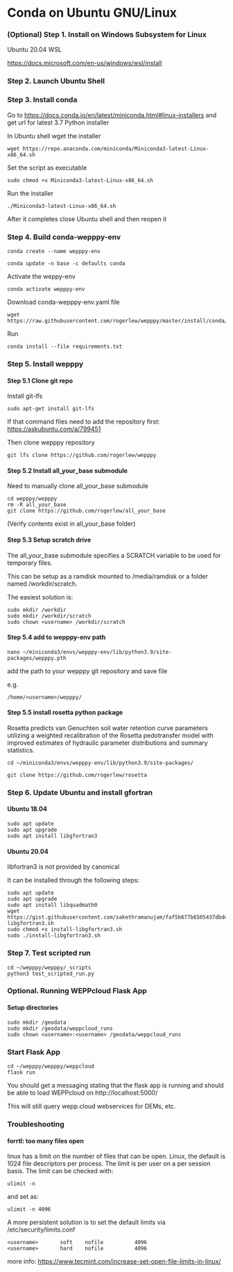 # Conda on Ubuntu GNU/Linux

### (Optional) Step 1. Install on Windows Subsystem for Linux

Ubuntu 20.04 WSL

https://docs.microsoft.com/en-us/windows/wsl/install


### Step 2. Launch Ubuntu Shell 


### Step 3. Install conda

Go to https://docs.conda.io/en/latest/miniconda.html#linux-installers and get url for latest 3.7 Python installer

In Ubuntu shell wget the installer

```
wget https://repo.anaconda.com/miniconda/Miniconda3-latest-Linux-x86_64.sh
```

Set the script as executable

```
sudo chmod +x Miniconda3-latest-Linux-x86_64.sh
```

Run the installer

```
./Miniconda3-latest-Linux-x86_64.sh
```

After it completes close Ubuntu shell and then reopen it


### Step 4. Build conda-wepppy-env

```
conda create --name wepppy-env
```

```
conda update -n base -c defaults conda
```

Activate the weppy-env

```
conda activate wepppy-env
```

Download conda-wepppy-env.yaml file

```
wget https://raw.githubusercontent.com/rogerlew/wepppy/master/install/conda/requirements.txt
```

Run

```
conda install --file requirements.txt
```


### Step 5. Install wepppy

#### Step 5.1 Clone git repo

Install git-lfs

```
sudo apt-get install git-lfs
```

If that command files need to add the repository first:
https://askubuntu.com/a/799451

Then clone wepppy repository

```
git lfs clone https://github.com/rogerlew/wepppy 
```

#### Step 5.2 Install all_your_base submodule

Need to manually clone all_your_base submodule
```
cd wepppy/wepppy
rm -R all_your_base
git clone https://github.com/rogerlew/all_your_base
```

(Verify contents exist in all_your_base folder)

#### Step 5.3 Setup scratch drive

The all_your_base submodule specifies a SCRATCH variable to be used for temporary files.

This can be setup as a ramdisk mounted to /media/ramdisk or a folder named /workdir/scratch.

The easiest solution is:
```
sudo mkdir /workdir
sudo mkdir /workdir/scratch
sudo chown <username> /workdir/scratch
```

#### Step 5.4 add to wepppy-env path
```
nano ~/miniconda3/envs/wepppy-env/lib/python3.9/site-packages/wepppy.pth
```

add the path to your wepppy git repository and save file

e.g.

```
/home/<username>/wepppy/
```


#### Step 5.5 install rosetta python package

Rosetta predicts van Genuchten soil water retention curve parameters utilizing a weighted recalibration of the Rosetta pedotransfer model with improved estimates of hydraulic parameter distributions and summary statistics. 

```
cd ~/miniconda3/envs/wepppy-env/lib/python3.9/site-packages/
```

```
git clone https://github.com/rogerlew/rosetta
```

### Step 6. Update Ubuntu and install gfortran

#### Ubuntu 18.04
```
sudo apt update
sudo apt upgrade
sudo apt install libgfortran3
```

#### Ubuntu 20.04
libfortran3 is not provided by canonical

It can be installed through the following steps:

```
sudo apt update
sudo apt upgrade
sudo apt install libquadmath0
wget https://gist.githubusercontent.com/sakethramanujam/faf5b677b6505437dbdd82170ac55322/raw/c306b71253ec50fb55d59f935885773d533b565c/install-libgfortran3.sh
sudo chmod +x install-libgfortran3.sh
sudo ./install-libgfortran3.sh
```

### Step 7. Test scripted run

```
cd ~/wepppy/wepppy/_scripts
python3 test_scripted_run.py
```

### Optional. Running WEPPcloud Flask App

#### Setup directories
```
sudo mkdir /geodata
sudo mkdir /geodata/weppcloud_runs
sudo chown <username>:<username> /geodata/weppcloud_runs
```

### Start Flask App
```
cd ~/wepppy/wepppy/weppcloud
flask run
```

You should get a messaging stating that the flask app is running and should be able to load WEPPcloud on
http://localhost:5000/

This will still query wepp.cloud webservices for DEMs, etc.

### Troubleshooting


#### forrtl: too many files open

linux has a limit on the number of files that can be open. Linux, the default is 1024 file descriptors per process. The limit is per user on a per session basis. The limit can be checked with:

~~~
ulimit -n
~~~

and set as:

~~~
ulimit -n 4096
~~~

A more persistent solution is to set the default limits via /etc/security/limits.conf
```
<username>       soft    nofile          4096
<username>       hard    nofile          4096
```

more info:
https://www.tecmint.com/increase-set-open-file-limits-in-linux/
